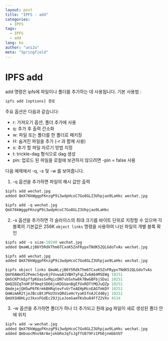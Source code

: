```yaml
---
layout: post
title: "IPFS - add"
categories:
  - IPFS
tags:
  - IPFS
  - add
lang: ko
author: "uni2u"
meta: "Springfield"
---
```


# IPFS add

add 명령은 ipfs에 파일이나 폴더를 추가하는 데 사용됩니다.
기본 사용법 :

```protobuf
ipfs add [options] 경로
```

주요 옵션은 다음과 같습니다:

- r: 가져오기 옵션, 폴더 추가에 사용
- q: 추가 후 출력 간소화
- w: 파일 또는 폴더를 한 폴더로 패키징
- H: 숨겨진 파일을 추가 (-r 과 함께 사용)
- s: 추가 할 파일 자르기 방법 지정
- t: trickle-dag 형식으로 dag 생성
- pin: 업로드 된 파일을 로컬에 보관하지 않으려면 -pin = false 사용

다음 예제에서 -q, -s 및 -w 를 보여줍니다.

1. -q 옵션을 추가하면 파일의 해시 값만 출력

```protobuf
$ipfs add wechat.jpg
added QmX76kWggpFKnzgP9i3wdpHcoC7Go8GLZ3Uhpjao9LaHkc wechat.jpg

$ipfs add -q wechat.jpg
QmX76kWggpFKnzgP9i3wdpHcoC7Go8GLZ3Uhpjao9LaHkc
```

2. -s 옵션을 추가하면 각 슬라이스의 최대 크기를 바이트 단위로 지정할 수 있으며 각 블록의 기본값은 256K
`object links` 명령을 사용하여 나뉜 파일의 개별 블록 확인

```protobuf
$ipfs add -s size-10240 wechat.jpg
added QmaWLzjB6Y5RdkThm6TCxoK5ZnFRypxTNdK52QLGdoTvAs wechat.jpg

$ipfs add wechat.jpg
added QmX76kWggpFKnzgP9i3wdpHcoC7Go8GLZ3Uhpjao9LaHkc wechat.jpg

$ipfs object links QmaWLzjB6Y5RdkThm6TCxoK5ZnFRypxTNdK52QLGdoTvAs
QmY6AWeX52Pemc54pv6jFUvwaA1VBH7yFqLZv6A64MSEWg 10251
QmSCKPtkEpffpKUasSxMqicDN7vbSxhw8k7BwGBFbjSDai 10251
QmQ2DZqTnHF3F9mqtSD66jvKDGUanBgEfUxRDTtMQJuQZp 10251
QmdejejQH5wP6fKrmkBHRqtevFvUrTeAEHpMcnEAGTmkDY 10251
QmWimAR2tjeJBcsBtJPkU3VxQRdieHcYyaK5fnAJCd4Byj 10251
QmUXSHDHLyz3kxsFGdEc29JjLoJoeGamTKvbu84FfZ2VXv 4534
```

3. -w 옵션을 추가하면 폴더가 하나 더 추가되고 원래 jpg 파일이 새로 생성된 폴더 안에 위치

```protobuf
$ipfs add -w wechat.jpg
added QmX76kWggpFKnzgP9i3wdpHcoC7Go8GLZ3Uhpjao9LaHkc wechat.jpg
added QmbuocMnx9ArAejokbRoJqfsJgffU879Fz1Pb6jnmbbVU7
```
